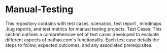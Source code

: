 # Manual-Testing
This repository contains with test cases, scenarios, test report , mindmaps ,bug reports, and test metrics for manual testing projects. Test Cases: This section outlines a comprehensive set of test cases developed to evaluate different aspects of pathao.com's functionality. Each test case details the steps to follow, expected outcomes, and any associated prerequisites.
